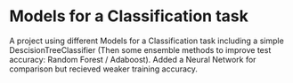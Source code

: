 # Models for a Classification task
A project using different Models for a Classification task including a simple DescisionTreeClassifier (Then some ensemble methods to improve test accuracy: Random Forest / Adaboost). Added a Neural Network for comparison but recieved weaker training accuracy. 
